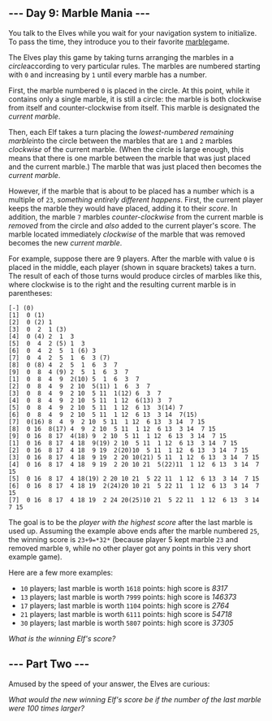 ## --- Day 9: Marble Mania ---

You talk to the Elves while you wait for your navigation system to initialize. To pass the time, they introduce you to their favorite [marble](https://en.wikipedia.org/wiki/Marble_(toy))game.

The Elves play this game by taking turns arranging the marbles in a *circle*according to very particular rules. The marbles are numbered starting with `0` and increasing by `1` until every marble has a number.

First, the marble numbered `0` is placed in the circle. At this point, while it contains only a single marble, it is still a circle: the marble is both clockwise from itself and counter-clockwise from itself. This marble is designated the *current marble*.

Then, each Elf takes a turn placing the *lowest-numbered remaining marble*into the circle between the marbles that are `1` and `2` marbles *clockwise* of the current marble. (When the circle is large enough, this means that there is one marble between the marble that was just placed and the current marble.) The marble that was just placed then becomes the *current marble*.

However, if the marble that is about to be placed has a number which is a multiple of `23`, *something entirely different happens*. First, the current player keeps the marble they would have placed, adding it to their *score*. In addition, the marble `7` marbles *counter-clockwise* from the current marble is *removed* from the circle and *also* added to the current player's score. The marble located immediately *clockwise* of the marble that was removed becomes the new *current marble*.

For example, suppose there are 9 players. After the marble with value `0` is placed in the middle, each player (shown in square brackets) takes a turn. The result of each of those turns would produce circles of marbles like this, where clockwise is to the right and the resulting current marble is in parentheses:

```
[-] (0)
[1]  0 (1)
[2]  0 (2) 1 
[3]  0  2  1 (3)
[4]  0 (4) 2  1  3 
[5]  0  4  2 (5) 1  3 
[6]  0  4  2  5  1 (6) 3 
[7]  0  4  2  5  1  6  3 (7)
[8]  0 (8) 4  2  5  1  6  3  7 
[9]  0  8  4 (9) 2  5  1  6  3  7 
[1]  0  8  4  9  2(10) 5  1  6  3  7 
[2]  0  8  4  9  2 10  5(11) 1  6  3  7 
[3]  0  8  4  9  2 10  5 11  1(12) 6  3  7 
[4]  0  8  4  9  2 10  5 11  1 12  6(13) 3  7 
[5]  0  8  4  9  2 10  5 11  1 12  6 13  3(14) 7 
[6]  0  8  4  9  2 10  5 11  1 12  6 13  3 14  7(15)
[7]  0(16) 8  4  9  2 10  5 11  1 12  6 13  3 14  7 15 
[8]  0 16  8(17) 4  9  2 10  5 11  1 12  6 13  3 14  7 15 
[9]  0 16  8 17  4(18) 9  2 10  5 11  1 12  6 13  3 14  7 15 
[1]  0 16  8 17  4 18  9(19) 2 10  5 11  1 12  6 13  3 14  7 15 
[2]  0 16  8 17  4 18  9 19  2(20)10  5 11  1 12  6 13  3 14  7 15 
[3]  0 16  8 17  4 18  9 19  2 20 10(21) 5 11  1 12  6 13  3 14  7 15 
[4]  0 16  8 17  4 18  9 19  2 20 10 21  5(22)11  1 12  6 13  3 14  7 15 
[5]  0 16  8 17  4 18(19) 2 20 10 21  5 22 11  1 12  6 13  3 14  7 15 
[6]  0 16  8 17  4 18 19  2(24)20 10 21  5 22 11  1 12  6 13  3 14  7 15 
[7]  0 16  8 17  4 18 19  2 24 20(25)10 21  5 22 11  1 12  6 13  3 14  7 15
```

The goal is to be the *player with the highest score* after the last marble is used up. Assuming the example above ends after the marble numbered `25`, the winning score is `23+9=*32*` (because player 5 kept marble `23` and removed marble `9`, while no other player got any points in this very short example game).

Here are a few more examples:

- `10` players; last marble is worth `1618` points: high score is *8317*
- `13` players; last marble is worth `7999` points: high score is *146373*
- `17` players; last marble is worth `1104` points: high score is *2764*
- `21` players; last marble is worth `6111` points: high score is *54718*
- `30` players; last marble is worth `5807` points: high score is *37305*

*What is the winning Elf's score?*

## --- Part Two ---

Amused by the speed of your answer, the Elves are curious:

*What would the new winning Elf's score be if the number of the last marble were 100 times larger?*